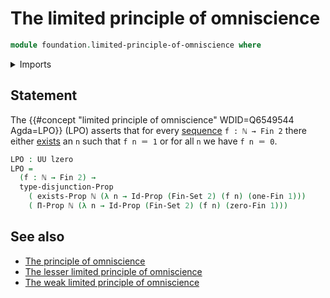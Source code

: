 # The limited principle of omniscience

```agda
module foundation.limited-principle-of-omniscience where
```

<details><summary>Imports</summary>

```agda
open import elementary-number-theory.natural-numbers

open import foundation.disjunction
open import foundation.existential-quantification
open import foundation.universe-levels

open import foundation-core.identity-types
open import foundation-core.propositions
open import foundation-core.sets

open import univalent-combinatorics.standard-finite-types
```

</details>

## Statement

The {{#concept "limited principle of omniscience" WDID=Q6549544 Agda=LPO}} (LPO)
asserts that for every [sequence](foundation.sequences.md) `f : ℕ → Fin 2` there
either [exists](foundation.existential-quantification.md) an `n` such that
`f n ＝ 1` or for all `n` we have `f n ＝ 0`.

```agda
LPO : UU lzero
LPO =
  (f : ℕ → Fin 2) →
  type-disjunction-Prop
    ( exists-Prop ℕ (λ n → Id-Prop (Fin-Set 2) (f n) (one-Fin 1)))
    ( Π-Prop ℕ (λ n → Id-Prop (Fin-Set 2) (f n) (zero-Fin 1)))
```

## See also

- [The principle of omniscience](foundation.principle-of-omniscience.md)
- [The lesser limited principle of omniscience](foundation.lesser-limited-principle-of-omniscience.md)
- [The weak limited principle of omniscience](foundation.weak-limited-principle-of-omniscience.md)
